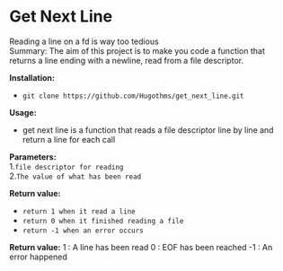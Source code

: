 # Get Next Line
Reading a line on a fd is way too tedious  
Summary: The aim of this project is to make you code a function that returns a line
ending with a newline, read from a file descriptor.  

__Installation:__

* `git clone https://github.com/Hugothms/get_next_line.git`

**Usage:** 
* get next line is a function that reads a file descriptor line by line and return a line for each call

**Parameters:**  
1.`file descriptor for reading`  
2.`The value of what has been read`

**Return value:**
* `return 1 when it read a line`
* `return 0 when it finished reading a file`
* `return -1 when an error occurs`


**Return value:**
1 : A line has been read
0 : EOF has been reached
-1 : An error happened
